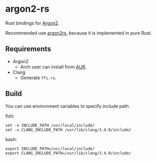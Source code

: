 argon2-rs
=========

Rust bindings for [Argon2](https://github.com/P-H-C/phc-winner-argon2).

Recommended use [argon2rs](https://github.com/bryant/argon2rs), because it is implemented in pure Rust.

Requirements
------------

+ Argon2
	* Arch user can install from [AUR](https://aur.archlinux.org/packages/argon2-git/).
+ Clang
	* Generate `ffi.rs`.

Build
-----

You can use environment variables to specify include path.

fish:

	set -x INCLUDE_PATH /usr/local/include/
	set -x CLANG_INCLUDE_PATH /usr/lib/clang/3.4.0/include/

bash:

	export INCLUDE_PATH=/usr/local/include/
	export CLANG_INCLUDE_PATH=/usr/lib/clang/3.4.0/include/
